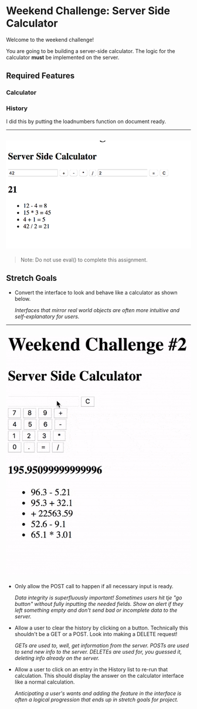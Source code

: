 # Weekend Challenge: Server Side Calculator

Welcome to the weekend challenge!

You are going to be building a server-side calculator. The logic for the calculator **must** be implemented on the server. 

## Required Features

### Calculator

<!-- Create a user interface where the user can input two values (2 input elements) and the select type of mathematical operation. When the submit (`=` button) is clicked, capture this input, bundle it up in an object, and send this object to the server via a POST.  -->

<!-- There should also be a 'C' button that will clear the user input fields. -->

<!-- Build out the server-side logic to compute the numbers as appropriate. The server should be able to handle Addition, Subtraction, Multiplication, and Division. Once the calculation is complete, send back the OK. You should do a GET request after the POST to get the actual calculation. -->

### History

<!-- Keep a historical record of all math operations and solutions on the server. Display a list of all previous calculations on the page when it loads using a GET request. Update the list when a new calculation is made. -->

<!-- > NOTE: History should exist even after refreshing the page. It's expected that the history will go away after restarting the server. We'll talk about long term data storage next week. HMMMM --> I did this by putting the loadnumbers function on document ready.

---
![base mode interface](images/baseMode.png)
---

> Note: Do not use eval() to complete this assignment.

## Stretch Goals

- Convert the interface to look and behave like a calculator as shown below.

  *Interfaces that mirror real world objects are often more intuitive and self-explanatory for users.*

---
![calculator interface](images/stretchGoal_interface.gif)
---

- Only allow the POST call to happen if all necessary input is ready.

  *Data integrity is superfluously important! Sometimes users hit tje "go button" without fully inputting the needed fields. Show an alert if they left something empty and don't send bad or incomplete data to the server.*

- Allow a user to clear the history by clicking on a button. Technically this shouldn't be a GET or a POST. Look into making a DELETE request!

  *GETs are used to, well, get information from the server. POSTs are used to send new info to the server. DELETEs are used for, you guessed it, deleting info already on the server.*

- Allow a user to click on an entry in the History list to re-run that calculation. This should display the answer on the calculator interface like a normal calculation.

  *Anticipating a user's wants and adding the feature in the interface is often a logical progression that ends up in stretch goals for project.*

